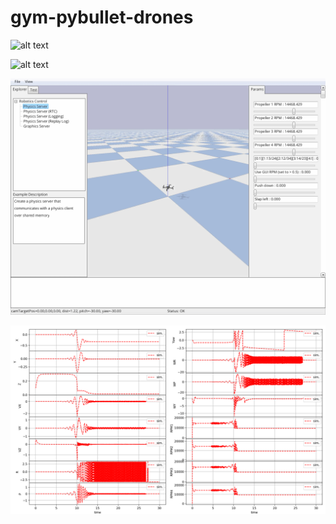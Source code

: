 # gym-pybullet-drones

![alt text](test.gif "Title")

![alt text](test2.gif "Title")

![alt text](Untitled-1.gif "Title")

![alt text](flight_2.png "Title")
